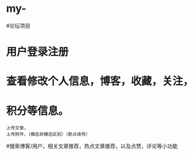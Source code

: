 # my-
#论坛项目
#	用户登录注册
# 查看修改个人信息，博客，收藏，关注，
 # 积分等信息。
	上传文章，
	上传附件，（模态非模态区别）（断点续传）
#搜索博客/用户，相关文章推荐，热点文章推荐，以及点赞，评论等小功能
